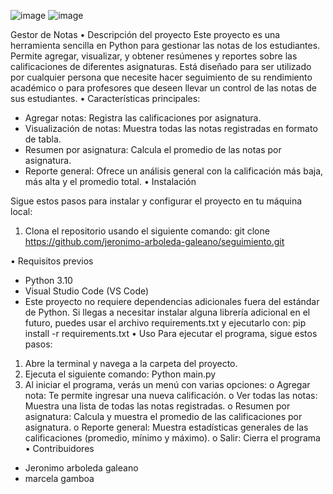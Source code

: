 ![image](https://github.com/user-attachments/assets/f446eb32-1665-49b3-a6d4-0dd381ff6bfd)
![image](https://github.com/user-attachments/assets/f3549901-25fd-4c2d-a441-97aaf0985580)


Gestor de Notas
•	Descripción del proyecto
Este proyecto es una herramienta sencilla en Python para gestionar las notas de los estudiantes. Permite agregar, visualizar, y obtener resúmenes y reportes sobre las calificaciones de diferentes asignaturas. Está diseñado para ser utilizado por cualquier persona que necesite hacer seguimiento de su rendimiento académico o para profesores que deseen llevar un control de las notas de sus estudiantes.
•	Características principales:
- Agregar notas: Registra las calificaciones por asignatura.
- Visualización de notas: Muestra todas las notas registradas en formato de tabla.
- Resumen por asignatura: Calcula el promedio de las notas por asignatura.
- Reporte general: Ofrece un análisis general con la calificación más baja, más alta y el promedio total.
•	Instalación

Sigue estos pasos para instalar y configurar el proyecto en tu máquina local:
1. Clona el repositorio usando el siguiente comando:
   git clone https://github.com/jeronimo-arboleda-galeano/seguimiento.git

•	Requisitos previos

-  Python 3.10
- Visual Studio Code (VS Code)
-  Este proyecto no requiere dependencias adicionales fuera del estándar de Python. Si llegas a necesitar instalar alguna librería adicional en el futuro, puedes usar el archivo requirements.txt y ejecutarlo con: pip install -r requirements.txt
•	Uso
Para ejecutar el programa, sigue estos pasos:
1.	Abre la terminal y navega a la carpeta del proyecto.
2.	Ejecuta el siguiente comando: Python main.py
3.	Al iniciar el programa, verás un menú con varias opciones:
o	Agregar nota: Te permite ingresar una nueva calificación.
o	Ver todas las notas: Muestra una lista de todas las notas registradas.
o	Resumen por asignatura: Calcula y muestra el promedio de las calificaciones por asignatura.
o	Reporte general: Muestra estadísticas generales de las calificaciones (promedio, mínimo y máximo).
o	Salir: Cierra el programa
•	Contribuidores
-	Jeronimo arboleda galeano
-	marcela gamboa
